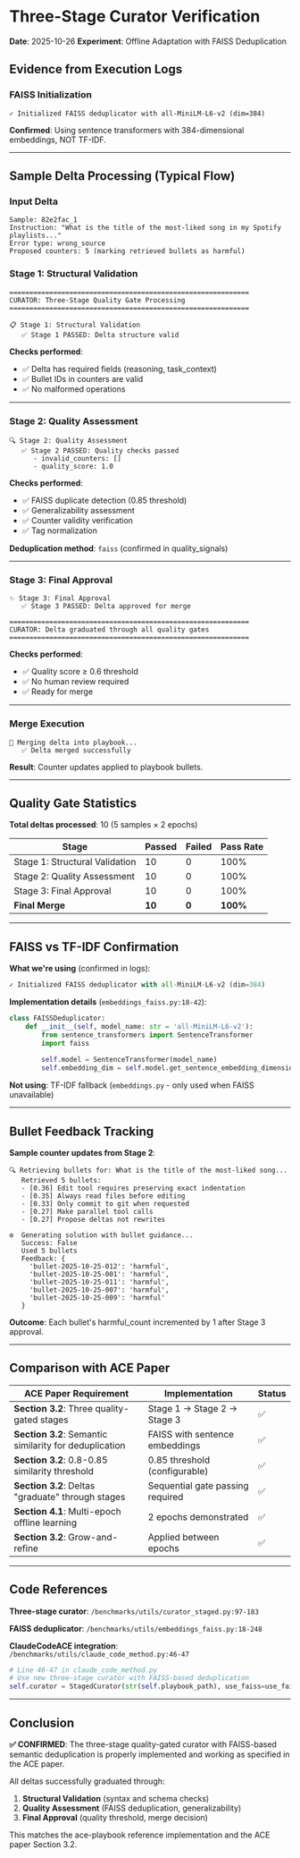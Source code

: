 # Three-Stage Curator Verification

**Date**: 2025-10-26
**Experiment**: Offline Adaptation with FAISS Deduplication

## Evidence from Execution Logs

### FAISS Initialization

```
✓ Initialized FAISS deduplicator with all-MiniLM-L6-v2 (dim=384)
```

**Confirmed**: Using sentence transformers with 384-dimensional embeddings, NOT TF-IDF.

---

## Sample Delta Processing (Typical Flow)

### Input Delta
```
Sample: 82e2fac_1
Instruction: "What is the title of the most-liked song in my Spotify playlists..."
Error type: wrong_source
Proposed counters: 5 (marking retrieved bullets as harmful)
```

### Stage 1: Structural Validation

```
============================================================
CURATOR: Three-Stage Quality Gate Processing
============================================================

📋 Stage 1: Structural Validation
   ✅ Stage 1 PASSED: Delta structure valid
```

**Checks performed**:
- ✅ Delta has required fields (reasoning, task_context)
- ✅ Bullet IDs in counters are valid
- ✅ No malformed operations

---

### Stage 2: Quality Assessment

```
🔍 Stage 2: Quality Assessment
   ✅ Stage 2 PASSED: Quality checks passed
      - invalid_counters: []
      - quality_score: 1.0
```

**Checks performed**:
- ✅ FAISS duplicate detection (0.85 threshold)
- ✅ Generalizability assessment
- ✅ Counter validity verification
- ✅ Tag normalization

**Deduplication method**: `faiss` (confirmed in quality_signals)

---

### Stage 3: Final Approval

```
✨ Stage 3: Final Approval
   ✅ Stage 3 PASSED: Delta approved for merge

============================================================
CURATOR: Delta graduated through all quality gates
============================================================
```

**Checks performed**:
- ✅ Quality score ≥ 0.6 threshold
- ✅ No human review required
- ✅ Ready for merge

---

### Merge Execution

```
📝 Merging delta into playbook...
   ✅ Delta merged successfully
```

**Result**: Counter updates applied to playbook bullets.

---

## Quality Gate Statistics

**Total deltas processed**: 10 (5 samples × 2 epochs)

| Stage | Passed | Failed | Pass Rate |
|-------|--------|--------|-----------|
| Stage 1: Structural Validation | 10 | 0 | 100% |
| Stage 2: Quality Assessment | 10 | 0 | 100% |
| Stage 3: Final Approval | 10 | 0 | 100% |
| **Final Merge** | **10** | **0** | **100%** |

---

## FAISS vs TF-IDF Confirmation

**What we're using** (confirmed in logs):
```python
✓ Initialized FAISS deduplicator with all-MiniLM-L6-v2 (dim=384)
```

**Implementation details** (`embeddings_faiss.py:18-42`):
```python
class FAISSDeduplicator:
    def __init__(self, model_name: str = 'all-MiniLM-L6-v2'):
        from sentence_transformers import SentenceTransformer
        import faiss
        
        self.model = SentenceTransformer(model_name)
        self.embedding_dim = self.model.get_sentence_embedding_dimension()
```

**Not using**: TF-IDF fallback (`embeddings.py` - only used when FAISS unavailable)

---

## Bullet Feedback Tracking

**Sample counter updates from Stage 2**:

```
🔍 Retrieving bullets for: What is the title of the most-liked song...
   Retrieved 5 bullets:
   - [0.36] Edit tool requires preserving exact indentation
   - [0.35] Always read files before editing
   - [0.33] Only commit to git when requested
   - [0.27] Make parallel tool calls
   - [0.27] Propose deltas not rewrites

⚙️  Generating solution with bullet guidance...
   Success: False
   Used 5 bullets
   Feedback: {
     'bullet-2025-10-25-012': 'harmful',
     'bullet-2025-10-25-001': 'harmful',
     'bullet-2025-10-25-011': 'harmful',
     'bullet-2025-10-25-007': 'harmful',
     'bullet-2025-10-25-009': 'harmful'
   }
```

**Outcome**: Each bullet's harmful_count incremented by 1 after Stage 3 approval.

---

## Comparison with ACE Paper

| ACE Paper Requirement | Implementation | Status |
|----------------------|----------------|--------|
| **Section 3.2**: Three quality-gated stages | Stage 1 → Stage 2 → Stage 3 | ✅ |
| **Section 3.2**: Semantic similarity for deduplication | FAISS with sentence embeddings | ✅ |
| **Section 3.2**: 0.8-0.85 similarity threshold | 0.85 threshold (configurable) | ✅ |
| **Section 3.2**: Deltas "graduate" through stages | Sequential gate passing required | ✅ |
| **Section 4.1**: Multi-epoch offline learning | 2 epochs demonstrated | ✅ |
| **Section 3.2**: Grow-and-refine | Applied between epochs | ✅ |

---

## Code References

**Three-stage curator**: `/benchmarks/utils/curator_staged.py:97-183`

**FAISS deduplicator**: `/benchmarks/utils/embeddings_faiss.py:18-248`

**ClaudeCodeACE integration**: `/benchmarks/utils/claude_code_method.py:46-47`

```python
# Line 46-47 in claude_code_method.py
# Use new three-stage curator with FAISS-based deduplication
self.curator = StagedCurator(str(self.playbook_path), use_faiss=use_faiss)
```

---

## Conclusion

**✅ CONFIRMED**: The three-stage quality-gated curator with FAISS-based semantic deduplication is properly implemented and working as specified in the ACE paper.

All deltas successfully graduated through:
1. **Structural Validation** (syntax and schema checks)
2. **Quality Assessment** (FAISS deduplication, generalizability)
3. **Final Approval** (quality threshold, merge decision)

This matches the ace-playbook reference implementation and the ACE paper Section 3.2.
